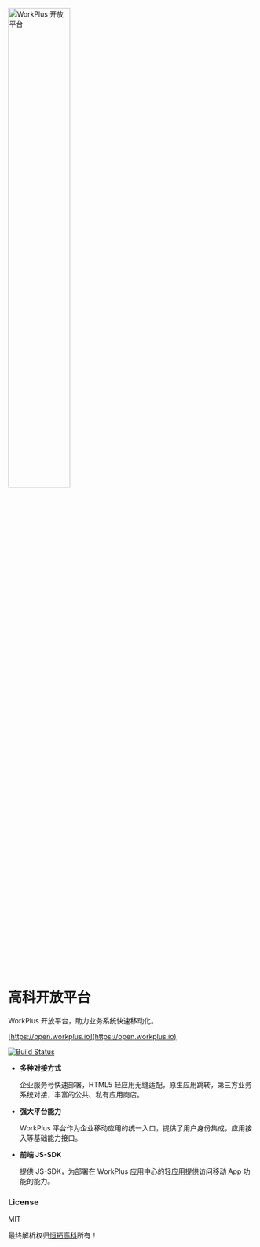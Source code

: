 <p><img src="https://open.workplus.io/v4/home.png" title="WorkPlus 开放平台" width="50%" /></p>

# 高科开放平台

WorkPlus 开放平台，助力业务系统快速移动化。

[https://open.workplus.io](https://open.workplus.io) 

[![Build Status](https://travis-ci.org/WorkPlusFE/open.workplus.io.svg?branch=main)](https://travis-ci.org/WorkPlusFE/open.workplus.io)

* **多种对接方式**

  企业服务号快速部署，HTML5 轻应用无缝适配，原生应用跳转，第三方业务系统对接，丰富的公共、私有应用商店。

* **强大平台能力**

  WorkPlus 平台作为企业移动应用的统一入口，提供了用户身份集成，应用接入等基础能力接口。

* **前端 JS-SDK**

  提供 JS-SDK，为部署在 WorkPlus 应用中心的轻应用提供访问移动 App 功能的能力。

### License

MIT

最终解析权归[恒拓高科](https://www.workplus.io)所有！
